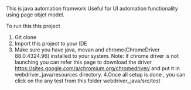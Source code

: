 This is java automation framwork 
Useful for UI automation functionality using page objet model.


To run this this project
1. Git clone 
2. Import this project to your IDE 
3. Make sure you have java, mevan and chrome(ChromeDriver 88.0.4324.96) installed to your system. 
  Note: if chrome driver is not launching you can refer this page to download the driver https://sites.google.com/a/chromium.org/chromedriver/ and put it in 
  webdriver_java/resources directory.
4.Once all setup is done , you can click on the any test from this folder webdriver_java/src/test  
